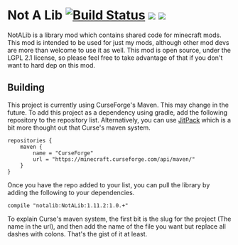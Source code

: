 # Not A Lib [![Build Status](https://travis-ci.org/NotAModder/NotALib.svg?branch=master)](https://travis-ci.org/NotAModder/NotALib) [![](http://cf.way2muchnoise.eu/266545.svg)](https://minecraft.curseforge.com/projects/notalib) [![](http://cf.way2muchnoise.eu/versions/266545.svg)](https://minecraft.curseforge.com/projects/notalib)
NotALib is a library mod which contains shared code for minecraft mods. This mod is intended to be used for just my mods, although other mod devs are more than welcome to use it as well. This mod is open source, under the LGPL 2.1 license, so please feel free to take advantage of that if you don't want to hard dep on this mod. 

## Building
This project is currently using CurseForge's Maven. This may change in the future. To add this project as a dependency using gradle, add the following repository to the repository list. Alternatively, you can use [JitPack](https://jitpack.io/) which is a bit more thought out that Curse's maven system.

```
repositories {
    maven {
        name = "CurseForge"
        url = "https://minecraft.curseforge.com/api/maven/"
    }
}
```

Once you have the repo added to your list, you can pull the library by adding the following to your dependencies. 

```
compile "notalib:NotALib:1.11.2:1.0.+"
```

To explain Curse's maven system, the first bit is the slug for the project (The name in the url), and then add the name of the file you want but replace all dashes with colons. That's the gist of it at least. 
